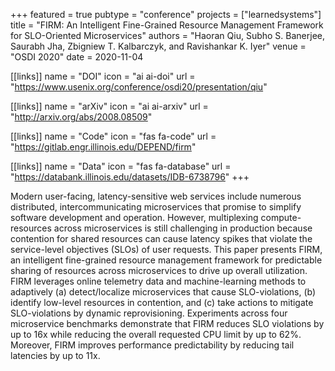 +++
featured = true
pubtype = "conference"
projects = ["learnedsystems"]
title = "FIRM: An Intelligent Fine-Grained Resource Management Framework for SLO-Oriented Microservices"
authors = "Haoran Qiu, Subho S. Banerjee, Saurabh Jha, Zbigniew T. Kalbarczyk, and Ravishankar K. Iyer"
venue = "OSDI 2020"
date = 2020-11-04

[[links]]
  name = "DOI"
  icon = "ai ai-doi"
  url = "https://www.usenix.org/conference/osdi20/presentation/qiu"

[[links]]
  name = "arXiv"
  icon = "ai ai-arxiv"
  url = "http://arxiv.org/abs/2008.08509"

[[links]]
  name = "Code"
  icon = "fas fa-code"
  url = "https://gitlab.engr.illinois.edu/DEPEND/firm"

[[links]]
  name = "Data"
  icon = "fas fa-database"
  url = "https://databank.illinois.edu/datasets/IDB-6738796"
+++

Modern user-facing, latency-sensitive web services include numerous distributed, intercommunicating
microservices that promise to simplify software development and operation. However, multiplexing
compute-resources across microservices is still challenging in production because contention for
shared resources can cause latency spikes that violate the service-level objectives (SLOs) of user
requests. This paper presents FIRM, an intelligent fine-grained resource management framework for
predictable sharing of resources across microservices to drive up overall utilization. FIRM
leverages online telemetry data and machine-learning methods to adaptively (a) detect/localize
microservices that cause SLO-violations, (b) identify low-level resources in contention, and (c)
take actions to mitigate SLO-violations by dynamic reprovisioning. Experiments across four
microservice benchmarks demonstrate that FIRM reduces SLO violations by up to 16x while reducing the
overall requested CPU limit by up to 62%. Moreover, FIRM improves performance predictability by
reducing tail latencies by up to 11x.
